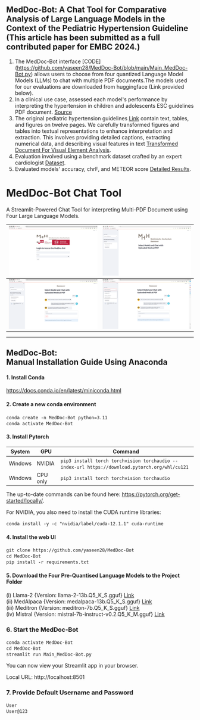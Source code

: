 MedDoc-Bot: A Chat Tool for Comparative Analysis of Large Language Models in the Context of the Pediatric Hypertension Guideline<br/> (This article has been submitted as a full contributed paper for EMBC 2024.)
------------------------------------------------------------------------------
1. The MedDoc-Bot interface [CODE] (https://github.com/yaseen28/MedDoc-Bot/blob/main/Main_MedDoc-Bot.py) allows users to choose from four quantized Language Model Models (LLMs) to chat with multiple PDF documents.The models used for our evaluations are downloaded from huggingface (Link provided below).
4. In a clinical use case, assessed each model's performance by interpreting the hypertension in children and adolescents ESC guidelines PDF document. [Source](https://academic.oup.com/eurheartj/article/43/35/3290/6633855)<br/>
5. The original pediatric hypertension guidelines [Link](https://github.com/yaseen28/MedDoc-Bot/blob/main/Dataset/Original%20Pediatric_HTN_Guideline.pdf) contain text, tables, and figures on twelve pages. We carefully transformed figures and tables into textual representations to enhance interpretation and extraction. This involves providing detailed captions, extracting numerical data, and describing visual features in text [Transformed Document For Visual Element Analysis](https://github.com/yaseen28/MedDoc-Bot/blob/main/Dataset/Transformed_Pediatric_Guidelines%20.pdf). 
3. Evaluation involved using a benchmark dataset crafted by an expert cardiologist [Dataset](https://github.com/yaseen28/MedDoc-Bot/tree/main/Dataset).
4. Evaluated models' accuracy, chrF, and METEOR score [Detailed Results](https://github.com/yaseen28/MedDoc-Bot/tree/main/Detailed%20Analysis%20Results).

# MedDoc-Bot Chat Tool 

A Streamlit-Powered Chat Tool for interpreting Multi-PDF Document using Four Large Language Models.

|![Image1](https://github.com/yaseen28/MedDoc-Bot/blob/main/UI_ScreenShot/Slide1.PNG?raw=true) | ![Image2](https://github.com/yaseen28/MedDoc-Bot/blob/main/UI_ScreenShot/Slide2.PNG?raw=true) |
|:---:|:---:|
|![Image1](https://github.com/yaseen28/MedDoc-Bot/blob/main/UI_ScreenShot/Slide3.PNG?raw=true) | ![Image2](https://github.com/yaseen28/MedDoc-Bot/blob/main/UI_ScreenShot/Slide4.PNG?raw=true) |


------------------------------------------------------------------------------
MedDoc-Bot:<br/> Manual Installation Guide Using Anaconda
------------------------------------------------------------------------------
#### 1. Install Conda

https://docs.conda.io/en/latest/miniconda.html

#### 2. Create a new conda environment

```
conda create -n MedDoc-Bot python=3.11
conda activate MedDoc-Bot
```
#### 3. Install Pytorch

| System | GPU | Command |
|--------|---------|---------|
| Windows | NVIDIA | `pip3 install torch torchvision torchaudio --index-url https://download.pytorch.org/whl/cu121` |
| Windows | CPU only | `pip3 install torch torchvision torchaudio` |

The up-to-date commands can be found here: https://pytorch.org/get-started/locally/.

For NVIDIA, you also need to install the CUDA runtime libraries:

```
conda install -y -c "nvidia/label/cuda-12.1.1" cuda-runtime
```

#### 4. Install the web UI

```
git clone https://github.com/yaseen28/MedDoc-Bot
cd MedDoc-Bot
pip install -r requirements.txt
```
#### 5. Download the Four Pre-Quantised Language Models to the Project Folder

   (i) Llama-2 {Version: llama-2-13b.Q5_K_S.gguf} [Link](https://huggingface.co/TheBloke/Llama-2-13B-chat-GGUF)<br/>
   (ii) MedAlpaca {Version: medalpaca-13b.Q5_K_S.gguf} [Link](https://huggingface.co/TheBloke/medalpaca-13B-GGUF)<br/>
   (iii) Meditron {Version: meditron-7b.Q5_K_S.gguf} [Link](https://huggingface.co/TheBloke/meditron-7B-GGUF)<br/>
   (iv) Mistral {Version: mistral-7b-instruct-v0.2.Q5_K_M.gguf} [Link](https://huggingface.co/TheBloke/Mistral-7B-Instruct-v0.2-GGUF)<br/>

### 6. Start the MedDoc-Bot

```
conda activate MedDoc-Bot
cd MedDoc-Bot
streamlit run Main_MedDoc-Bot.py
```
  You can now view your Streamlit app in your browser.

  Local URL: http://localhost:8501

### 7. Provide Default Username and Password
```
User
User@123
```


